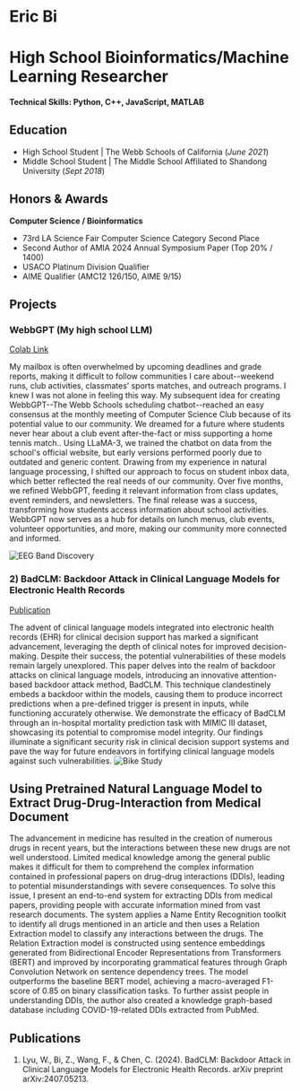 # Eric Bi

# High School Bioinformatics/Machine Learning Researcher 

#### Technical Skills: Python, C++, JavaScript, MATLAB

## Education
- High School Student | The Webb Schools of California (_June 2021_)              		
- Middle School Student	| The Middle School Affiliated to Shandong University (_Sept 2018_)	 			        		

## Honors & Awards
**Computer Science / Bioinformatics**
- 73rd LA Science Fair Computer Science Category Second Place 
- Second Author of AMIA 2024 Annual Symposium Paper (Top 20% / 1400)
- USACO Platinum Division Qualifier
- AIME Qualifier (AMC12 126/150, AIME 9/15)

## Projects
### WebbGPT (My high school LLM)
[Colab Link](https://colab.research.google.com/github/ericnerwala/LLaMA-Factory/blob/main/WebbGPT_with_LLaMA_Factory.ipynb#scrollTo=1oHFCsV0z-Jw!)

My mailbox is often overwhelmed by upcoming deadlines and grade reports, making it difficult to follow communities I care about--weekend runs, club activities, classmates’ sports matches, and outreach programs. I knew I was not alone in feeling this way.  My subsequent idea for creating WebbGPT--The Webb Schools scheduling chatbot--reached an easy consensus at the monthly meeting of Computer Science Club because of its potential value to our community. We dreamed for a future where students never hear about a club event after-the-fact or miss supporting a home tennis match..  Using LLaMA-3, we trained the chatbot on data from the school's official website, but early versions performed poorly due to outdated and generic content. Drawing from my experience in natural language processing, I shifted our approach to focus on student inbox data, which better reflected the real needs of our community. Over five months, we refined WebbGPT, feeding it relevant information from class updates, event reminders, and newsletters.  The final release was a success, transforming how students access information about school activities. WebbGPT now serves as a hub for details on lunch menus, club events, volunteer opportunities, and more, making our community more connected and informed.   

![EEG Band Discovery](/assets/img/eeg_band_discovery.jpeg)

### 2)	BadCLM: Backdoor Attack in Clinical Language Models for Electronic Health Records
[Publication](https://arxiv.org/abs/2407.05213)

The advent of clinical language models integrated into electronic health records (EHR) for clinical decision support has marked a significant advancement, leveraging the depth of clinical notes for improved decision-making. Despite their success, the potential vulnerabilities of these models remain largely unexplored. This paper delves into the realm of backdoor attacks on clinical language models, introducing an innovative attention-based backdoor attack method, BadCLM. This technique clandestinely embeds a backdoor within the models, causing them to produce incorrect predictions when a pre-defined trigger is present in inputs, while functioning accurately otherwise. We demonstrate the efficacy of BadCLM through an in-hospital mortality prediction task with MIMIC III dataset, showcasing its potential to compromise model integrity. Our findings illuminate a significant security risk in clinical decision support systems and pave the way for future endeavors in fortifying clinical language models against such vulnerabilities.
![Bike Study](/assets/img/bike_study.jpeg)

## Using Pretrained Natural Language Model to Extract Drug-Drug-Interaction from Medical Document

The advancement in medicine has resulted in the creation of numerous drugs in recent years, but the interactions between these new drugs are not well understood. Limited medical knowledge among the general public makes it difficult for them to comprehend the complex information contained in professional papers on drug-drug interactions (DDIs), leading to potential misunderstandings with severe consequences. To solve this issue, I present an end-to-end system for extracting DDIs from medical papers, providing people with accurate information mined from vast research documents. The system applies a Name Entity Recognition toolkit to identify all drugs mentioned in an article and then uses a Relation Extraction model to classify any interactions between the drugs. The Relation Extraction model is constructed using sentence embeddings generated from Bidirectional Encoder Representations from Transformers (BERT) and improved by incorporating grammatical features through Graph Convolution Network on sentence dependency trees. The model outperforms the baseline BERT model, achieving a macro-averaged F1-score of 0.85 on binary classification tasks. To further assist people in understanding DDIs, the author also created a knowledge graph-based database including COVID-19-related DDIs extracted from PubMed.

## Publications
1. Lyu, W., Bi, Z., Wang, F., & Chen, C. (2024). BadCLM: Backdoor Attack in Clinical Language Models for Electronic Health Records. arXiv preprint arXiv:2407.05213.


